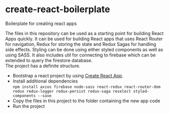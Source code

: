# create-react-boilerplate
Boilerplate for creating react apps  

The files in this repository can be used as a starting point for building React Apps quickly. It can be used for building React apps that uses React Router for navigation, Redux for storing the state and Redux Sagas for handling side effects. Styling can be done using either styled components as well as using SASS. It also includes util for connecting to firebase which can be extended to query the firestore database.  
The project has a definite structure.

* Bootstrap a react project by using [Create React App](https://github.com/facebook/create-react-app).
* Install additional dependencies  
``
npm install axios firebase node-sass react-redux react-router-dom redux redux-logger redux-persist redux-saga reselect styled-components --save
``
* Copy the files in this project to the folder containing the new app code
* Run the project
